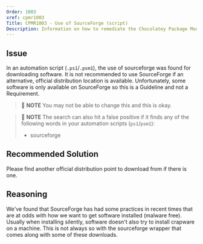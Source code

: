```yaml
---
Order: 1003
xref: cpmr1003
Title: CPMR1003 - Use of SourceForge (script)
Description: Information on how to remediate the Chocolatey Package Moderation Rule 1003
---
```


## Issue

In an automation script (`.ps1`/`.psm1`), the use of sourceforge was found for downloading software. It is not recommended to use SourceForge if an alternative, official distribution location is available. Unfortunately, some software is only available on SourceForge so this is a Guideline and not a Requirement.

> :memo: **NOTE** You may not be able to change this and this is okay.

> :memo: **NOTE** The search can also hit a false positive if it finds any of the following words in your automation scripts (`ps1`/`psm1`):
> * sourceforge

## Recommended Solution

Please find another official distribution point to download from if there is one.

## Reasoning

We've found that SourceForge has had some practices in recent times that are at odds with how we want to get software installed (malware free). Usually when installing silently, software doesn't also try to install crapware on a machine. This is not always so with the sourceforge wrapper that comes along with some of these downloads.
